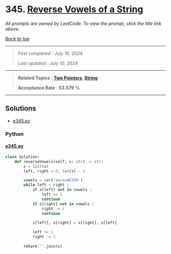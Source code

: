 # 345. [Reverse Vowels of a String](<https://leetcode.com/problems/reverse-vowels-of-a-string>)

*All prompts are owned by LeetCode. To view the prompt, click the title link above.*

*[Back to top](<../README.md>)*

------

> *First completed : July 10, 2024*
>
> *Last updated : July 10, 2024*

------

> **Related Topics** : **[Two Pointers](<by_topic/Two Pointers.md>), [String](<by_topic/String.md>)**
>
> **Acceptance Rate** : **53.579 %**

------

## Solutions

- [e345.py](<../my-submissions/e345.py>)
### Python
#### [e345.py](<../my-submissions/e345.py>)
```Python
class Solution:
    def reverseVowels(self, s: str) -> str:
        s = list(s)
        left, right = 0, len(s) - 1

        vowels = set('aeiouAEIOU')
        while left < right :
            if s[left] not in vowels :
                left += 1
                continue
            if s[right] not in vowels :
                right -= 1
                continue
            
            s[left], s[right] = s[right], s[left]

            left += 1
            right -= 1
            
        return ''.join(s)

            
```

